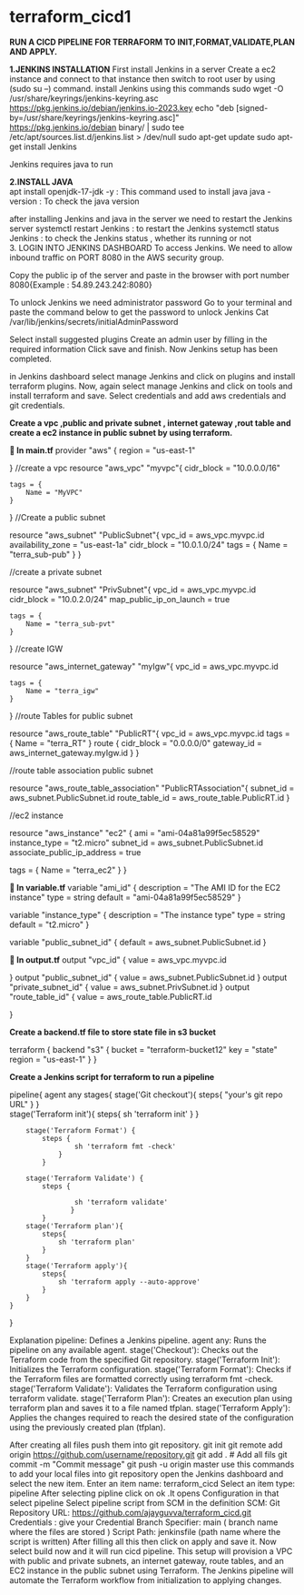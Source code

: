 # terraform_cicd1

**RUN A CICD PIPELINE FOR TERRAFORM TO INIT,FORMAT,VALIDATE,PLAN AND APPLY.**

**1.JENKINS INSTALLATION**
First install Jenkins in a server
Create a ec2 instance and connect to that instance then switch to root user by using
 (sudo su –) command.
install Jenkins using this commands 
sudo wget -O /usr/share/keyrings/jenkins-keyring.asc \
  https://pkg.jenkins.io/debian/jenkins.io-2023.key
echo "deb [signed-by=/usr/share/keyrings/jenkins-keyring.asc]" \
  https://pkg.jenkins.io/debian binary/ | sudo tee \
  /etc/apt/sources.list.d/jenkins.list > /dev/null
sudo apt-get update
sudo apt-get install Jenkins 
 
Jenkins requires java to run

**2.INSTALL JAVA**  
apt install openjdk-17-jdk -y : This command used to install java 
java -version : To check the java version
 
after installing Jenkins and java in the server we need to restart the Jenkins server
systemctl restart Jenkins : to restart the Jenkins
systemctl status Jenkins : to check the Jenkins status , whether its running or not  
3. LOGIN INTO JENKINS DASHBOARD
To access Jenkins. We need to allow inbound traffic on PORT 8080 in the AWS security group.
  
Copy the public ip of the server and paste in the browser with port number 8080{Example : 54.89.243.242:8080}

  

 
To unlock Jenkins we need administrator password 
Go to your terminal and paste the command below to get the password to unlock Jenkins
 Cat /var/lib/jenkins/secrets/initialAdminPassword
 

Select install suggested plugins 
Create an admin user by filling in the required information 
Click save and finish.
Now Jenkins setup has been completed.
 

in Jenkins dashboard select manage Jenkins and click on plugins and install terraform plugins.
Now, again select manage Jenkins and click on tools and install terraform and save.
Select credentials and add aws credentials and git credentials.
 
**Create a vpc ,public and private subnet , internet gateway ,rout table and create a ec2 instance in public subnet by using terraform.**

**	In main.tf**
provider "aws" {
    region = "us-east-1"
    
  }
  //create a vpc
resource "aws_vpc" "myvpc"{
    cidr_block = "10.0.0.0/16"

    tags = {
        Name = "MyVPC"
    }
}
  //Create a public subnet

resource "aws_subnet" "PublicSubnet"{
    vpc_id = aws_vpc.myvpc.id
    availability_zone = "us-east-1a"
    cidr_block = "10.0.1.0/24"
    tags = {
        Name = "terra_sub-pub"
    }
}

  //create a private subnet

resource "aws_subnet" "PrivSubnet"{
    vpc_id = aws_vpc.myvpc.id
    cidr_block = "10.0.2.0/24"
    map_public_ip_on_launch = true

    tags = {
        Name = "terra_sub-pvt"
    }

}
  //create IGW

resource "aws_internet_gateway" "myIgw"{
    vpc_id = aws_vpc.myvpc.id

    tags = {
        Name = "terra_igw"
    }
}
  //route Tables for public subnet

resource "aws_route_table" "PublicRT"{
    vpc_id = aws_vpc.myvpc.id
    tags = {
        Name = "terra_RT"
    }
    route {
        cidr_block = "0.0.0.0/0"
        gateway_id = aws_internet_gateway.myIgw.id
    }
}
 
  //route table association public subnet 

resource "aws_route_table_association" "PublicRTAssociation"{
    subnet_id = aws_subnet.PublicSubnet.id
    route_table_id = aws_route_table.PublicRT.id
}

//ec2 instance

resource "aws_instance" "ec2" {
  ami           = "ami-04a81a99f5ec58529"
  instance_type = "t2.micro"
  subnet_id =  aws_subnet.PublicSubnet.id
  associate_public_ip_address = true

  tags = {
    Name = "terra_ec2"
  }
}



**	In variable.tf**
variable "ami_id" {
  description = "The AMI ID for the EC2 instance"
  type        = string
  default = "ami-04a81a99f5ec58529"
}

variable "instance_type" {
  description = "The instance type"
  type        = string
  default = "t2.micro"
}

variable "public_subnet_id" {
  default = aws_subnet.PublicSubnet.id
}



**	In output.tf**
output "vpc_id" {
    value = aws_vpc.myvpc.id
  
}
output "public_subnet_id" {
  value = aws_subnet.PublicSubnet.id
}
output "private_subnet_id" {
  value = aws_subnet.PrivSubnet.id
}
output "route_table_id" {
    value = aws_route_table.PublicRT.id
  
}

**Create a backend.tf file to store state file in s3 bucket**

terraform {
  backend "s3" {
    bucket         = "terraform-bucket12"
    key            = "state"
    region         = "us-east-1"
  }
}




**Create a Jenkins script for terraform to run a pipeline**

pipeline{
    agent any
    stages{
        stage('Git checkout'){
            steps{
                "your's git repo URL"
            }
        }    
        stage('Terraform init'){
            steps{
                sh 'terraform init'
            }
        }

        stage('Terraform Format') {
            steps {
                    sh 'terraform fmt -check'
                }
            }

        stage('Terraform Validate') {
            steps {
            
                    sh 'terraform validate'
                   }
            }
        stage('Terraform plan'){
            steps{
                sh 'terraform plan'
            }
        }           
        stage('Terraform apply'){
            steps{
                sh 'terraform apply --auto-approve'
            }
        }
    }
}

Explanation 
pipeline: Defines a Jenkins pipeline.
agent any: Runs the pipeline on any available agent.
stage('Checkout'): Checks out the Terraform code from the specified Git repository.
stage('Terraform Init'): Initializes the Terraform configuration.
stage('Terraform Format'): Checks if the Terraform files are formatted correctly using terraform fmt -check.
stage('Terraform Validate'): Validates the Terraform configuration using terraform validate.
stage('Terraform Plan'): Creates an execution plan using terraform plan and saves it to a file named tfplan.
stage('Terraform Apply'): Applies the changes required to reach the desired state of the configuration using the previously created plan (tfplan).

After creating all files push them into git repository.
git init 
git remote add origin https://github.com/username/repository.git
git add . # Add all fils
git commit -m "Commit message"
git push -u origin master
use this commands to add your local files into git repository
open the Jenkins dashboard and select the new item.
Enter an item name: terraform_cicd 
Select an item type: pipeline 
After selecting pipline click on ok .It opens Configuration in that select pipeline 
Select pipeline script from SCM in the definition
SCM: Git
Repository URL: https://github.com/ajayguvva/terraform_cicd.git
Credentials : give your  Credential
Branch Specifier: main ( branch name where the files are stored )
Script Path: jenkinsfile  (path name where the script is written)
After filling all this then click on apply and save it.
Now select build now and it will run cicd pipeline.
This setup will provision a VPC with public and private subnets, an internet gateway, route tables, and an EC2 instance in the public subnet using Terraform. The Jenkins pipeline will automate the Terraform workflow from initialization to applying changes.
